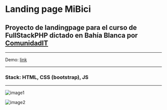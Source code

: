 # Landing page MiBici

## Proyecto de landingpage para el curso de FullStackPHP dictado en Bahía Blanca por [ComunidadIT](https://www.comunidadit.org/)

---

Demo: [link](https://braianvaylet.github.io/MiBici-LandingPage-ComIT/index.html)

---

### Stack: HTML, CSS (bootstrap), JS

---

![image1](https://lh3.googleusercontent.com/itCBQIFYiLEwkhOVri0-fjeXoo7ToNmOnFKdy-5lxCqK_hY7pz7SXsNI6KkjXWTucSKYQQfGOWlX7WtIv4M2OGgWf6V0nGpavBCUw1efbK--GSOr5bLTW9d2qjA7xg18ZMoSoFeBw51FNveYllpv0FCTRdQT_bEl17PmadMH_L4wKCPusg4U84hZ4rqEV8cafc3WF5RYoD9yfaXxHwX6x-Fy1v-VHm_HLqn_ToECM7K60KSetQry1wPQlzn-e3zWhK3UFf7KWX5ExmLrbTF3-Qb5R9J1mo1ztSFkZGhbxCYz_khZ7cH_PT0JqLmLxTFnyngoIoHNjIYvqoeFm-SJRImvm6NirsYtq5FUuMXWp7riZ4_e9MHok5ZDl9Vr1u4_I0Go3XXoFGb1eiKWH-dxh_9EwLUDsWPZ7mqQUbY_us4xLai3mWplPu8_gfxHv7yhs7_UR5u5ibcDdZiFMwAsOHiNfGvd4SDSfnRdWUHRRnrJK0TVAvakQWeISKRGvNcKCDGQy2APMBGcz1j3Tfcl3-Mc-UNYzhYqD-WInknTXIe992yfg7EF_RDMMnCYQy0TXrdOvTlLRgNLRKitk-F3NYWok-CplM9gVblfEF4pyXnpp86_7ZAwdKEj3Dpol3vV5dCCwbeuP-IyTnTFRYCcyVFtBxgqGJ6_T2SZ97A7S5IllHWK2L-nRIRLkuvqgDPIw9si5i6EArEFXSf_lAn6vrg=w1901-h939-no?authuser=0)

![image2](https://lh3.googleusercontent.com/8qlFqsrvl90J5NjtC9qiGL47YBdGvIDbXcPjGEa3ssta-M5Vwl6bzssM0C1_PMIAjyosS8KJdUOnhd1PQcqdmP_sjAJSkYPHxzOQfbtNe2g-Fu0PcOYvAa-kIKlJO8ZsMV2RxCA24R3JtoC_ZIdEvkto0fYCOlkEozUXo5RkldgsTQ2AJXgdL3s78PjMTaKfTs2oegsLTYXI6WeTcVNE9Y9WsgMWlSv1oieH3IAFkZY8FU475tFYbDAWQMDPme4EMQu5fgjzbhsU6tmIqJ70a_ptjef0QiuZcJKnUQxug6xwz4ogoIAn7QBTqs01x8qLoYCutLtmwb9QwwqHkGykIaaHoyQy7a3h_3GpqFm6yOl5RQ50T64fpjmbpBdogqGquu4VRZGqt_6FM6UhYEXyzU0XZqQUH0m0aHElJeh6XHrLoZ24ppLRTNe4sQNE6cvw0ngrgtgySOLfP4xnAyuww60I17_rRt-8RhcPttz0VIX-GlGXEpPXiMaij-PuW5eCp2G743-pVZzp_w11GZNBZVOYjstv6sadnYm8_k9HXZrSohdCHwH_tCZvDTSfL-BvlSNbW7mWZj1HQc07cEaNSbJKLD03sISkQ_LokUSSbneqxYem7y-X6iwQjtLCMQv0CZ4rBQdFwXdDBiMPsy9P2Sp1aG2h7_6pLrOxByVaXHxLHTeVW4IBi8M7tfivk-8BIkapgQmrVnK-9e0GNMt4sRY=w1901-h940-no?authuser=0)
